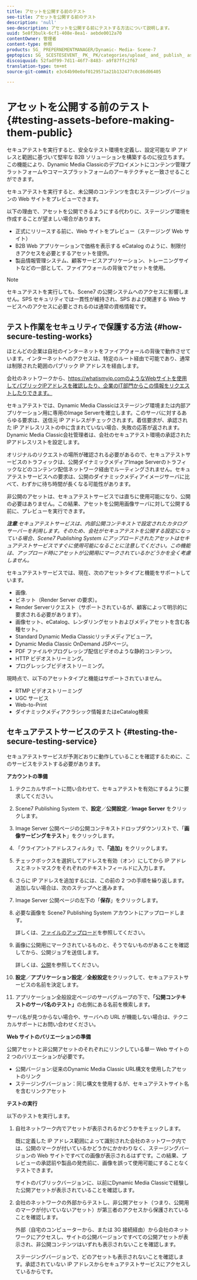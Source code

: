 ```yaml
---
title: アセットを公開する前のテスト
seo-title: アセットを公開する前のテスト
description: 'null'
seo-description: アセットを公開する前にテストする方法について説明します。
uuid: 5e8f3bulk-6cf1-408e-8ea1- aebde0012a70
contentOwner: 管理者
content-type: 参照
products: SG_ PREPERNEMENTMANAGER/Dynamic- Media- Scene-7
geptopics: SG_ SCESTESEVENT_ PK_ PK/categories/upload_ and_ publish_ assets
discoiquuid: 52fadf99-7d11-46f7-8483- a9f87ffc2f67
translation-type: tm+mt
source-git-commit: e3c64b90e0af0129571a21b132477c0c86d06405

---
```



# アセットを公開する前のテスト {#testing-assets-before-making-them-public}

セキュアテストを実行すると、安全なテスト環境を定義し、設定可能な IP アドレスと範囲に基づいて堅牢な B2B ソリューションを構築するのに役立ちます。この機能により、Dynamic Media Classicのデプロイメントにコンテンツ管理プラットフォームやコマースプラットフォームのアーキテクチャと一致させることができます。

セキュアテストを実行すると、未公開のコンテンツを含むステージングバージョンの Web サイトをプレビューできます。

以下の理由で、アセットを公開できるようにする代わりに、ステージング環境を作成することが望ましい場合があります。

* 正式にリリースする前に、Web サイトをプレビュー（ステージング Web サイト）
* B2B Web アプリケーションで価格を表示する eCatalog のように、制限付きアクセスを必要とするアセットを提供。
* 製品情報管理システム、顧客サービスアプリケーション、トレーニングサイトなどの一部として、ファイアウォールの背後でアセットを使用。

>[!NOTE]
>
>セキュアテストを実行しても、Scene7 の公開システムへのアクセスに影響しません。SPS セキュリティでは一貫性が維持され、SPS および関連する Web サービスへのアクセスに必要とされるのは通常の資格情報です。

## テスト作業をセキュリティで保護する方法 {#how-secure-testing-works}

ほとんどの企業は自社のインターネットをファイアウォールの背後で動作させています。インターネットへのアクセスは、特定のルート経由で可能であり、通常は制限された範囲のパブリック IP アドレスを経由します。

会社のネットワークから、https://whatismyip.comのようなWebサイトを使用してパブリックIPアドレスを確認したり、企業のIT部門からこの情報をリクエストしたりできます。

セキュアテストでは、Dynamic Media Classicはステージング環境または内部アプリケーション用に専用のImage Serverを確立します。このサーバに対するあらゆる要求は、送信元 IP アドレスがチェックされます。着信要求が、承認された IP アドレスリストの中に含まれていない場合、失敗の応答が返されます。Dynamic Media Classic会社管理者は、会社のセキュアテスト環境の承認されたIPアドレスリストを設定します。

オリジナルのリクエストの場所が確認される必要があるので、セキュアテストサービスのトラフィックは、公開ダイナミックメディアImage Serverのトラフィックなどのコンテンツ配信ネットワーク経由でルーティングされません。セキュアテストサービスへの要求は、公開のダイナミックメディアイメージサーバに比べて、わずかに待ち時間が長くなる可能性があります。

非公開のアセットは、セキュアテストサービスでは直ちに使用可能になり、公開の必要はありません。この結果、アセットを公開用画像サーバに対して公開する前に、プレビューを実行できます。

***注意**:セキュアテストサービスは、内部公開コンテキストで設定されたカタログサーバーを利用します。そのため、会社がセキュアテストを公開する設定になっている場合、Scene7 Publishing System にアップロードされたアセットはセキュアテストサービスですぐに使用可能になることに注意してください。この機能は、アップロード時にアセットが公開用にマークされているかどうかを全く考慮しません。*

セキュアテストサービスでは、現在、次のアセットタイプと機能をサポートしています。

<!-- 

Comment Type: remark
Last Modified By: unknown unknown 
Last Modified Date: 

<p>Added videos to list below 9/11/2012. Moved “Render Server requests” from unsupported to supported, listed below on 3/15/2016 as per email from Cynthia March 11, 2016)</p>

 -->

* 画像.
* ビネット（Render Server の要求）。
* Render Serverリクエスト（サポートされているが、顧客によって明示的に要求される必要があります）。
* 画像セット、eCatalog、レンダリングセットおよびメディアセットを含む各種セット。
* Standard Dynamic Media Classicリッチメディアビューア。
* Dynamic Media Classic OnDemand JSPページ。
* PDF ファイルやプログレッシブ配信ビデオのような静的コンテンツ。
* HTTP ビデオストリーミング。
* プログレッシブビデオストリーミング。

現時点で、以下のアセットタイプと機能はサポートされていません。

* RTMP ビデオストリーミング
* UGC サービス
* Web-to-Print
* ダイナミックメディアクラシック情報またはeCatalog検索

## セキュアテストサービスのテスト {#testing-the-secure-testing-service}

セキュアテストサービスが予測どおりに動作していることを確認するために、このサービスをテストする必要があります。

**アカウントの準備**

<!-- 

Comment Type: remark
Last Modified By: unknown unknown 
Last Modified Date: 

<p>RB: Rewrote entire steps under “Prepare your account” 9/10/2012</p>

 -->

1. テクニカルサポートに問い合わせて、セキュアテストを有効にするように要求してください。
1. Scene7 Publishing System で、**設定**／**公開設定**／**Image Server** をクリックします。
1. Image Server 公開ページの公開コンテキストドロップダウンリストで、「**画像サービングをテスト**」をクリックします。
1. 「クライアントアドレスフィルタ」で、**「追加」**&#x200B;をクリックします。
1. チェックボックスを選択してアドレスを有効（オン）にしてから IP アドレスとネットマスクをそれぞれのテキストフィールドに入力します。
1. さらに IP アドレスを追加するには、この前の 2 つの手順を繰り返します。追加しない場合は、次のステップへと進みます。
1. Image Server 公開ページの左下の「**保存**」をクリックします。
1. 必要な画像を Scene7 Publishing System アカウントにアップロードします。

   詳しくは、[ファイルのアップロード](uploading-files.md#uploading_files)を参照してください。

1. 画像に公開用にマークされているものと、そうでないものがあることを確認してから、公開ジョブを送信します。

   詳しくは、[公開](publishing-files.md#publishing_files)を参照してください。

1. **設定**／**アプリケーション設定**／**全般設定**&#x200B;をクリックして、セキュアテストサービスの名前を決定します。
1. アプリケーション全般設定ページのサーバグループの下で、**「公開コンテキストのサーバ名のテスト」**&#x200B;の右側にある名前を検索します。

サーバ名が見つからない場合や、サーバへの URL が機能しない場合は、テクニカルサポートにお問い合わせください。

**Web サイトのバリエーションの準備**

公開アセットと非公開アセットのそれぞれにリンクしている単一 Web サイトの 2 つのバリエーションが必要です。

* 公開バージョン:従来のDynamic Media Classic URL構文を使用したアセットのリンク
* ステージングバージョン：同じ構文を使用するが、セキュアテストサイト名を含むリンクアセット

**テストの実行**

以下のテストを実行します。

1. 自社ネットワーク内でアセットが表示されるかどうかをチェックします。

   既に定義した IP アドレス範囲によって識別された会社のネットワーク内では、公開のマークが付いているかどうかにかかわりなく、ステージングバージョンの Web サイトですべての画像が表示されるはずです。この結果、プレビューの承認前や製品の発売前に、画像を誤って使用可能にすることなくテストできます。

   サイトのパブリックバージョンに、以前にDynamic Media Classicで経験した公開アセットが表示されていることを確認します。

1. 会社のネットワークの外部からテストし、非公開アセット（つまり、公開用のマークが付いていないアセット）が第三者のアクセスから保護されていることを確認します。

   外部（自宅のコンピューターから、または 3G 接続経由）から会社のネットワークにアクセスし、サイトの公開バージョンですべての公開アセットが表示され、非公開コンテンツはいずれも表示されないことを確認します。

   ステージングバージョンで、どのアセットも表示されないことを確認します。承認されていない IP アドレスからセキュアテストサービスにアクセスしているからです。

